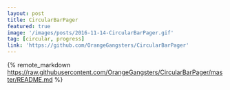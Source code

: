 ```yaml
---
layout: post
title: CircularBarPager
featured: true
image: '/images/posts/2016-11-14-CircularBarPager.gif'
tag: [circular, progress]
link: 'https://github.com/OrangeGangsters/CircularBarPager'
---
```


{% remote_markdown https://raw.githubusercontent.com/OrangeGangsters/CircularBarPager/master/README.md %}
